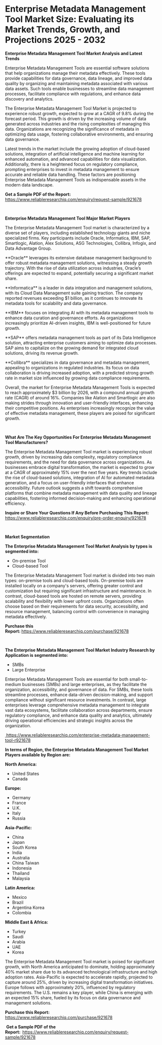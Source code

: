 <p><h1>Enterprise Metadata Management Tool Market Size: Evaluating its Market Trends, Growth, and Projections 2025 - 2032</h1></p><p><strong>Enterprise Metadata Management Tool Market Analysis and Latest Trends</strong></p>
<p><p>Enterprise Metadata Management Tools are essential software solutions that help organizations manage their metadata effectively. These tools provide capabilities for data governance, data lineage, and improved data quality by organizing and maintaining metadata associated with various data assets. Such tools enable businesses to streamline data management processes, facilitate compliance with regulations, and enhance data discovery and analytics.</p><p>The Enterprise Metadata Management Tool Market is projected to experience robust growth, expected to grow at a CAGR of 9.8% during the forecast period. This growth is driven by the increasing volume of data generated across industries and the rising complexities of managing this data. Organizations are recognizing the significance of metadata in optimizing data usage, fostering collaborative environments, and ensuring data governance. </p><p>Latest trends in the market include the growing adoption of cloud-based solutions, integration of artificial intelligence and machine learning for enhanced automation, and advanced capabilities for data visualization. Additionally, there is a heightened focus on regulatory compliance, prompting enterprises to invest in metadata management to ensure accurate and reliable data handling. These factors are positioning Enterprise Metadata Management Tools as indispensable assets in the modern data landscape.</p></p>
<p><strong>Get a Sample PDF of the Report:&nbsp;</strong> <a href="https://www.reliableresearchiq.com/enquiry/request-sample/921678?utm_campaign=3443&utm_medium=2&utm_source=Github&utm_content=ia&utm_term=18042025&utm_id=enterprise-metadata-management-tool">https://www.reliableresearchiq.com/enquiry/request-sample/921678</a></p>
<p>&nbsp;</p>
<p><strong>Enterprise Metadata Management Tool Major Market Players</strong></p>
<p><p>The Enterprise Metadata Management Tool market is characterized by a diverse set of players, including established technology giants and niche specialized firms. Key participants include Oracle, Informatica, IBM, SAP, Smartlogic, Alation, Alex Solutions, ASG Technologies, Collibra, Infogix, and Data Advantage Group.</p><p>**Oracle** leverages its extensive database management background to offer robust metadata management solutions, witnessing a steady growth trajectory. With the rise of data utilization across industries, Oracle’s offerings are expected to expand, potentially securing a significant market share.</p><p>**Informatica** is a leader in data integration and management solutions, with its Cloud Data Management suite gaining traction. The company reported revenues exceeding $1 billion, as it continues to innovate its metadata tools for scalability and data governance.</p><p>**IBM** focuses on integrating AI with its metadata management tools to enhance data curation and governance efforts. As organizations increasingly prioritize AI-driven insights, IBM is well-positioned for future growth.</p><p>**SAP** offers metadata management tools as part of its Data Intelligence solution, attracting enterprise customers aiming to optimize data processes. SAP aims to capitalize on the growing demand for integrated cloud solutions, driving its revenue growth.</p><p>**Collibra** specializes in data governance and metadata management, appealing to organizations in regulated industries. Its focus on data collaboration is driving increased adoption, with a predicted strong growth rate in market size influenced by growing data compliance requirements.</p><p>Overall, the market for Enterprise Metadata Management Tools is expected to reach approximately $3 billion by 2026, with a compound annual growth rate (CAGR) of around 16%. Companies like Alation and Smartlogic are also making strides through innovation and user-friendly interfaces, enhancing their competitive positions. As enterprises increasingly recognize the value of effective metadata management, these players are poised for significant growth.</p></p>
<p>&nbsp;</p>
<p><strong>What Are The Key Opportunities For Enterprise Metadata Management Tool Manufacturers?</strong></p>
<p><p>The Enterprise Metadata Management Tool market is experiencing robust growth, driven by increasing data complexity, regulatory compliance requirements, and the need for data governance across organizations. As businesses embrace digital transformation, the market is expected to grow at a CAGR of approximately 15% over the next five years. Key trends include the rise of cloud-based solutions, integration of AI for automated metadata generation, and a focus on user-friendly interfaces that enhance accessibility. Future outlook suggests a shift towards comprehensive platforms that combine metadata management with data quality and lineage capabilities, fostering informed decision-making and enhancing operational efficiency.</p></p>
<p><strong>Inquire or Share Your Questions If Any Before Purchasing This Report:</strong> <a href="https://www.reliableresearchiq.com/enquiry/pre-order-enquiry/921678?utm_campaign=3443&utm_medium=2&utm_source=Github&utm_content=ia&utm_term=18042025&utm_id=enterprise-metadata-management-tool">https://www.reliableresearchiq.com/enquiry/pre-order-enquiry/921678</a></p>
<p>&nbsp;</p>
<p><strong>Market Segmentation</strong></p>
<p><strong>The Enterprise Metadata Management Tool Market Analysis by types is segmented into:</strong></p>
<p><ul><li>On-premise Tool</li><li>Cloud-based Tool</li></ul></p>
<p><p>The Enterprise Metadata Management Tool market is divided into two main types: on-premise tools and cloud-based tools. On-premise tools are installed locally on a company's servers, offering greater control and customization but requiring significant infrastructure and maintenance. In contrast, cloud-based tools are hosted on remote servers, providing scalability and flexibility with lower upfront costs. Organizations often choose based on their requirements for data security, accessibility, and resource management, balancing control with convenience in managing metadata effectively.</p></p>
<p><strong>Purchase this Report:&nbsp;</strong><a href="https://www.reliableresearchiq.com/purchase/921678?utm_campaign=3443&utm_medium=2&utm_source=Github&utm_content=ia&utm_term=18042025&utm_id=enterprise-metadata-management-tool">https://www.reliableresearchiq.com/purchase/921678</a></p>
<p>&nbsp;</p>
<p><strong>The Enterprise Metadata Management Tool Market Industry Research by Application is segmented into:</strong></p>
<p><ul><li>SMBs</li><li>Large Enterprise</li></ul></p>
<p><p>Enterprise Metadata Management Tools are essential for both small-to-medium businesses (SMBs) and large enterprises, as they facilitate the organization, accessibility, and governance of data. For SMBs, these tools streamline processes, enhance data-driven decision-making, and support compliance without significant resource investments. In contrast, large enterprises leverage comprehensive metadata management to integrate vast data ecosystems, facilitate collaboration across departments, ensure regulatory compliance, and enhance data quality and analytics, ultimately driving operational efficiencies and strategic insights across the organization.</p></p>
<p><a href="https://www.reliableresearchiq.com/enterprise-metadata-management-tool-r921678?utm_campaign=3443&utm_medium=2&utm_source=Github&utm_content=ia&utm_term=18042025&utm_id=enterprise-metadata-management-tool">&nbsp;https://www.reliableresearchiq.com/enterprise-metadata-management-tool-r921678</a></p>
<p><strong>In terms of Region, the Enterprise Metadata Management Tool Market Players available by Region are:</strong></p>
<p>
    <p> <strong> North America: </strong>
        <ul>
            <li>United States</li>
            <li>Canada</li>
        </ul>
        </p> 
    <p> <strong> Europe: </strong>
        <ul>
            <li>Germany</li>
            <li>France</li>
            <li>U.K.</li>
            <li>Italy</li>
            <li>Russia</li>
        </ul>
        </p> 
    <p> <strong> Asia-Pacific: </strong>
        <ul>
            <li>China</li>
            <li>Japan</li>
            <li>South Korea</li>
            <li>India</li>
            <li>Australia</li>
            <li>China Taiwan</li>
            <li>Indonesia</li>
            <li>Thailand</li>
            <li>Malaysia</li>
        </ul>
        </p> 
    <p> <strong> Latin America: </strong>
        <ul>
            <li>Mexico</li>
            <li>Brazil</li>
            <li>Argentina Korea</li>
            <li>Colombia</li>
        </ul>
        </p> 
    <p> <strong> Middle East & Africa: </strong>
        <ul>
            <li>Turkey</li>
            <li>Saudi</li>
            <li>Arabia</li>
            <li>UAE</li>
            <li>Korea</li>
        </ul>
    </p>
    </p>
<p><p>The Enterprise Metadata Management Tool market is poised for significant growth, with North America anticipated to dominate, holding approximately 40% market share due to its advanced technological infrastructure and high adoption rates. Asia-Pacific is expected to accelerate rapidly, projected to capture around 25%, driven by increasing digital transformation initiatives. Europe follows with approximately 20%, influenced by regulatory requirements. The U.S. remains a key player, while China is emerging with an expected 15% share, fueled by its focus on data governance and management solutions.</p></p>
<p><strong>Purchase this Report: </strong><a href="https://www.reliableresearchiq.com/purchase/921678?utm_campaign=3443&utm_medium=2&utm_source=Github&utm_content=ia&utm_term=18042025&utm_id=enterprise-metadata-management-tool">https://www.reliableresearchiq.com/purchase/921678</a></p>
<p>&nbsp;<strong>Get a Sample PDF of the Report:&nbsp;&nbsp;</strong><a href="https://www.reliableresearchiq.com/enquiry/request-sample/921678?utm_campaign=3443&utm_medium=2&utm_source=Github&utm_content=ia&utm_term=18042025&utm_id=enterprise-metadata-management-tool">https://www.reliableresearchiq.com/enquiry/request-sample/921678</a></p>
<p><strong></strong></p>
<p><p></p><p></p><p></p></p>